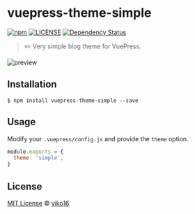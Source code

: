 # vuepress-theme-simple

[![npm](https://img.shields.io/npm/v/vuepress-theme-simple.svg)](https://www.npmjs.com/package/vuepress-theme-simple)
[![LICENSE](https://img.shields.io/npm/l/vuepress-theme-simple.svg)](https://github.com/sqrthree/vuepress-theme-simple/blob/master/LICENSE)
[![Dependency Status](https://david-dm.org/viko16/vuepress-theme-simple.svg?theme=shields.io)](https://david-dm.org/viko16/vuepress-theme-simple)

> ✏️ Very simple blog theme for VuePress.

![preview](https://user-images.githubusercontent.com/5064777/52162728-51198680-2713-11e9-9546-e737600be782.png)

## Installation

```shell
$ npm install vuepress-theme-simple --save
```

## Usage

Modify your `.vuepress/config.js` and provide the `theme` option.

```js
module.exports = {
  theme: 'simple',
}
```

## License

[MIT License](https://opensource.org/licenses/MIT) © [viko16](https://github.com/viko16)
